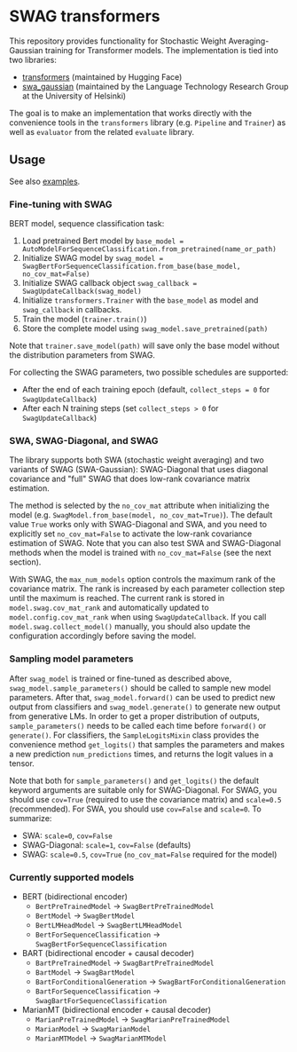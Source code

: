 # SWAG transformers

This repository provides functionality for Stochastic Weight
Averaging-Gaussian training for Transformer models. The implementation
is tied into two libraries:

* [transformers](https://github.com/huggingface/transformers)
  (maintained by Hugging Face)
* [swa_gaussian](https://github.com/Helsinki-NLP/swa_gaussian)
  (maintained by the Language Technology Research Group at the University of Helsinki)

The goal is to make an implementation that works directly with the
convenience tools in the `transformers` library (e.g. `Pipeline` and
`Trainer`) as well as `evaluator` from the related `evaluate` library.

## Usage

See also [examples](./examples).

### Fine-tuning with SWAG

BERT model, sequence classification task:

1. Load pretrained Bert model by `base_model = AutoModelForSequenceClassification.from_pretrained(name_or_path)`
2. Initialize SWAG model by `swag_model = SwagBertForSequenceClassification.from_base(base_model, no_cov_mat=False)`
3. Initialize SWAG callback object `swag_callback = SwagUpdateCallback(swag_model)`
4. Initialize `transformers.Trainer` with the `base_model` as model and `swag_callback` in callbacks.
5. Train the model (`trainer.train()`)
6. Store the complete model using `swag_model.save_pretrained(path)`

Note that `trainer.save_model(path)` will save only the base model without the distribution parameters from SWAG.

For collecting the SWAG parameters, two possible schedules are supported:

* After the end of each training epoch (default, `collect_steps = 0` for `SwagUpdateCallback`)
* After each N training steps (set `collect_steps > 0` for `SwagUpdateCallback`)

### SWA, SWAG-Diagonal, and SWAG

The library supports both SWA (stochastic weight averaging) and two
variants of SWAG (SWA-Gaussian): SWAG-Diagonal that uses diagonal
covariance and "full" SWAG that does low-rank covariance matrix
estimation.

The method is selected by the `no_cov_mat` attribute when initializing
the model (e.g. `SwagModel.from_base(model, no_cov_mat=True)`). The
default value `True` works only with SWAG-Diagonal and SWA, and you
need to explicitly set `no_cov_mat=False` to activate the low-rank
covariance estimation of SWAG. Note that you can also test SWA and
SWAG-Diagonal methods when the model is trained with
`no_cov_mat=False` (see the next section).

With SWAG, the `max_num_models` option controls the maximum rank of
the covariance matrix. The rank is increased by each parameter
collection step until the maximum is reached. The current rank is
stored in `model.swag.cov_mat_rank` and automatically updated to
`model.config.cov_mat_rank` when using `SwagUpdateCallback`. If you
call `model.swag.collect_model()` manually, you should also update the
configuration accordingly before saving the model.

### Sampling model parameters

After `swag_model` is trained or fine-tuned as described above,
`swag_model.sample_parameters()` should be called to sample new model
parameters. After that, `swag_model.forward()` can be used to predict
new output from classifiers and `swag_model.generate()` to generate
new output from generative LMs. In order to get a proper distribution
of outputs, `sample_parameters()` needs to be called each time before
`forward()` or `generate()`. For classifiers, the `SampleLogitsMixin`
class provides the convenience method `get_logits()` that samples the
parameters and makes a new prediction `num_predictions` times, and
returns the logit values in a tensor.

Note that both for `sample_parameters()` and `get_logits()` the
default keyword arguments are suitable only for SWAG-Diagonal. For
SWAG, you should use `cov=True` (required to use the covariance
matrix) and `scale=0.5` (recommended). For SWA, you should use
`cov=False` and `scale=0`. To summarize:

* SWA: `scale=0`, `cov=False`
* SWAG-Diagonal: `scale=1`, `cov=False` (defaults)
* SWAG: `scale=0.5`, `cov=True` (`no_cov_mat=False` required for the model)

### Currently supported models

* BERT (bidirectional encoder)
  * `BertPreTrainedModel` -> `SwagBertPreTrainedModel`
  * `BertModel` -> `SwagBertModel`
  * `BertLMHeadModel` -> `SwagBertLMHeadModel`
  * `BertForSequenceClassification` -> `SwagBertForSequenceClassification`
* BART (bidirectional encoder + causal decoder)
  * `BartPreTrainedModel` -> `SwagBartPreTrainedModel`
  * `BartModel` -> `SwagBartModel`
  * `BartForConditionalGeneration` -> `SwagBartForConditionalGeneration`
  * `BartForSequenceClassification` -> `SwagBartForSequenceClassification`
* MarianMT (bidirectional encoder + causal decoder)
  * `MarianPreTrainedModel` -> `SwagMarianPreTrainedModel`
  * `MarianModel` -> `SwagMarianModel`
  * `MarianMTModel` -> `SwagMarianMTModel`
